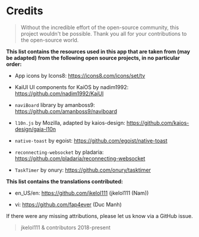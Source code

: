 # Credits

> Without the incredible effort of the open-source community, this project wouldn't be possible. Thank you all for your contributions to the open-source world.

**This list contains the resources used in this app that are taken from (may be adapted) from the following open source projects, in no particular order:**

- App icons by Icons8: https://icons8.com/icons/set/tv

- KaiUI UI components for KaiOS by nadim1992: https://github.com/nadim1992/KaiUI

- `naviBoard` library by amanboss9: https://github.com/amanboss9/naviboard

- `l10n.js` by Mozilla, adapted by kaios-design: https://github.com/kaios-design/gaia-l10n

- `native-toast` by egoist: https://github.com/egoist/native-toast

- `reconnecting-websocket` by pladaria: https://github.com/pladaria/reconnecting-websocket

- `TaskTimer` by onury: https://github.com/onury/tasktimer

**This list contains the translations contributed:**

- en_US/en: https://github.com/jkelol111 (jkelol111 (Nam))

- vi: https://github.com/fap4ever (Duc Manh)

If there were any missing attributions, please let us know via a GitHub issue.

> jkelol111 & contributors 2018-present